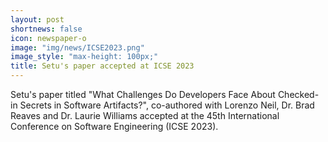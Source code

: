 ```yaml
---
layout: post
shortnews: false
icon: newspaper-o
image: "img/news/ICSE2023.png"
image_style: "max-height: 100px;"
title: Setu's paper accepted at ICSE 2023
---
```


Setu's paper titled "What Challenges Do Developers Face About Checked-in Secrets in Software Artifacts?", co-authored with Lorenzo Neil, Dr. Brad Reaves and Dr. Laurie Williams accepted at the 45th International Conference on Software Engineering (ICSE 2023).